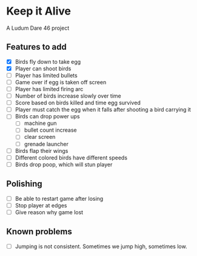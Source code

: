 # Keep it Alive

A Ludum Dare 46 project

## Features to add

* [x] Birds fly down to take egg
* [x] Player can shoot birds
* [ ] Player has limited bullets
* [ ] Game over if egg is taken off screen
* [ ] Player has limited firing arc
* [ ] Number of birds increase slowly over time
* [ ] Score based on birds killed and time egg survived
* [ ] Player must catch the egg when it falls after shooting a bird carrying it
* [ ] Birds can drop power ups
  * [ ] machine gun
  * [ ] bullet count increase
  * [ ] clear screen
  * [ ] grenade launcher
* [ ] Birds flap their wings
* [ ] Different colored birds have different speeds
* [ ] Birds drop poop, which will stun player

## Polishing

* [ ] Be able to restart game after losing
* [ ] Stop player at edges
* [ ] Give reason why game lost

## Known problems

* [ ] Jumping is not consistent. Sometimes we jump high, sometimes low.